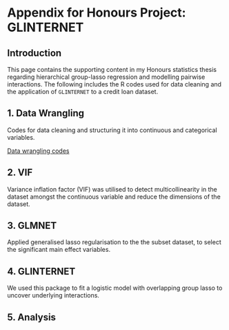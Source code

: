 # Appendix for Honours Project: GLINTERNET

## Introduction
This page contains the supporting content in my Honours statistics thesis regarding hierarchical group-lasso 
regression and modelling pairwise interactions. The following includes the R codes used for data cleaning and
the application of `GLINTERNET` to a credit loan dataset. 

## 1. Data Wrangling 
Codes for data cleaning and structuring it into continuous and categorical variables.

[Data wrangling codes](https://github.com/debl9/Honours_glinternet/blob/master/Rcodes/code1_data_wrangling.R)

## 2. VIF 
Variance inflation factor (VIF) was utilised to detect multicollinearity in the dataset amongst the continuous
variable and reduce the dimensions of the dataset. 

## 3. GLMNET 
Applied generalised lasso regularisation to the the subset dataset, to select the significant main effect 
variables. 

## 4. GLINTERNET
We used this package to fit a logistic model with overlapping group lasso to uncover underlying interactions. 

## 5. Analysis 
